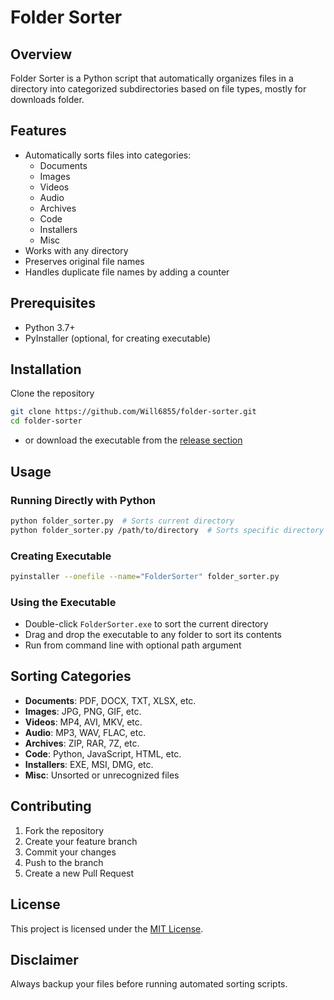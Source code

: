 # Folder Sorter

## Overview
Folder Sorter is a Python script that automatically organizes files in a directory into categorized subdirectories based on file types, mostly for downloads folder.

## Features
- Automatically sorts files into categories:
  - Documents
  - Images
  - Videos
  - Audio
  - Archives
  - Code
  - Installers
  - Misc
- Works with any directory
- Preserves original file names
- Handles duplicate file names by adding a counter

## Prerequisites
- Python 3.7+
- PyInstaller (optional, for creating executable)

## Installation
Clone the repository
```bash
git clone https://github.com/Will6855/folder-sorter.git
cd folder-sorter
```
- or download the executable from the [release section](https://github.com/Will6855/folder-sorter/releases)


## Usage

### Running Directly with Python
```bash
python folder_sorter.py  # Sorts current directory
python folder_sorter.py /path/to/directory  # Sorts specific directory
```

### Creating Executable
```bash
pyinstaller --onefile --name="FolderSorter" folder_sorter.py
```

### Using the Executable
- Double-click `FolderSorter.exe` to sort the current directory
- Drag and drop the executable to any folder to sort its contents
- Run from command line with optional path argument

## Sorting Categories
- **Documents**: PDF, DOCX, TXT, XLSX, etc.
- **Images**: JPG, PNG, GIF, etc.
- **Videos**: MP4, AVI, MKV, etc.
- **Audio**: MP3, WAV, FLAC, etc.
- **Archives**: ZIP, RAR, 7Z, etc.
- **Code**: Python, JavaScript, HTML, etc.
- **Installers**: EXE, MSI, DMG, etc.
- **Misc**: Unsorted or unrecognized files

## Contributing
1. Fork the repository
2. Create your feature branch
3. Commit your changes
4. Push to the branch
5. Create a new Pull Request

## License
This project is licensed under the [MIT License](https://opensource.org/licenses/MIT).

## Disclaimer
Always backup your files before running automated sorting scripts.